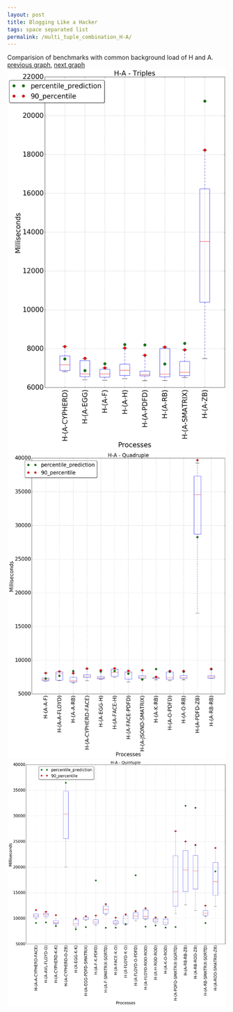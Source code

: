 ```yaml
---
layout: post
title: Blogging Like a Hacker
tags: space separated list
permalink: /multi_tuple_combination_H-A/
---
```


Comparision of benchmarks with common background load of H and A.
[previous graph](../multi_tuple_combination_H-AVL/), [next graph](../multi_tuple_combination_H-CYPHERD/)
<img src="./images/triple/H/H-A_box.png" alt="graph figure"><img src="./images/quadruple/H/H-A_box.png" alt="graph figure"><img src="./images/quintuple/H/H-A_box.png" alt="graph figure">